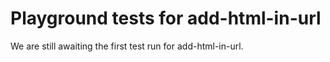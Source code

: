 # Playground tests for add-html-in-url
We are still awaiting the first test run for add-html-in-url.

